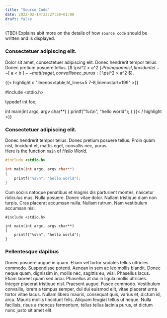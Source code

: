 ```yaml
---
title: "Source Code"
date: 2022-02-14T23:27:50+01:00
draft: false
---
```


(TBD) Explains abit more on the details of how ```source code``` should be
written and is displayed.

<!--more-->

### Consectetuer adipiscing elit.

Dolor sit amet, consectetuer adipiscing elit.  Donec hendrerit tempor
tellus.  Donec pretium posuere tellus. [$ \psi^2 > a^2 $]. Proin quam
nisl, tincidunt et -- [$ a < b $] -- mattis eget, convallis nec,
purus: [$ \psi^2 > a^2 $].

{{< highlight c "linenos=table,hl_lines=5 7-8,linenostart=199" >}}

#include <stdio.h>

typedef int foo;

int main(int argc, argv char**)
{
	printf("%s\n", "hello world");
}
{{< / highlight >}}


### Consectetuer adipiscing elit.

Donec hendrerit tempor tellus.  Donec pretium posuere tellus.  Proin
quam nisl, tincidunt et, mattis eget, convallis nec, purus.  
Here is the function ```main``` of *Hello World*.


```C
#include <stdio.h>

int main(int argc, argv char**)
{
	printf("%s\n", "hello world");
}
```

Cum sociis natoque penatibus et magnis dis parturient montes, nascetur
ridiculus mus.  Nulla posuere.  Donec vitae dolor.  Nullam tristique
diam non turpis.  Cras placerat accumsan nulla.  Nullam rutrum.  Nam
vestibulum accumsan nisl.


	#include <stdio.h>

	int main(int argc, argv char**)
	{
		printf("%s\n", "hello world");
	}


### Pellentesque dapibus 

Donec posuere augue in quam.  Etiam vel tortor sodales tellus
ultricies commodo.  Suspendisse potenti.  Aenean in sem ac leo mollis
blandit.  Donec neque quam, dignissim in, mollis nec, sagittis eu,
wisi.  Phasellus lacus.  Etiam laoreet quam sed arcu.  Phasellus at
dui in ligula mollis ultricies.  Integer placerat tristique nisl.
Praesent augue.  Fusce commodo.  Vestibulum convallis, lorem a tempus
semper, dui dui euismod elit, vitae placerat urna tortor vitae lacus.
Nullam libero mauris, consequat quis, varius et, dictum id, arcu.
Mauris mollis tincidunt felis.  Aliquam feugiat tellus ut neque.
Nulla facilisis, risus a rhoncus fermentum, tellus tellus lacinia
purus, et dictum nunc justo sit amet elit.


